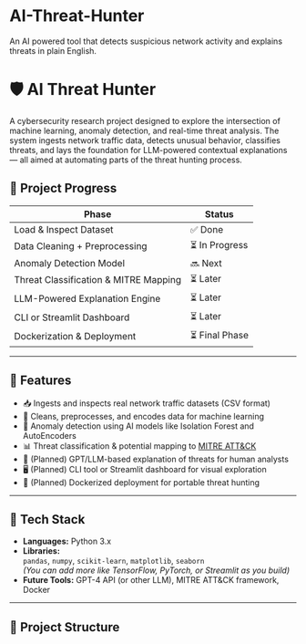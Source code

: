 # AI-Threat-Hunter
An AI powered tool that detects suspicious network activity and explains threats in plain English.

# 🛡️ AI Threat Hunter

A cybersecurity research project designed to explore the intersection of machine learning, anomaly detection, and real-time threat analysis. The system ingests network traffic data, detects unusual behavior, classifies threats, and lays the foundation for LLM-powered contextual explanations — all aimed at automating parts of the threat hunting process.

## 🚧 Project Progress

| Phase | Status |
|-------|--------|
| Load & Inspect Dataset | ✅ Done |
| Data Cleaning + Preprocessing | ⏳ In Progress |
| Anomaly Detection Model | 🔜 Next |
| Threat Classification & MITRE Mapping | ⏳ Later |
| LLM-Powered Explanation Engine | ⏳ Later |
| CLI or Streamlit Dashboard | ⏳ Later |
| Dockerization & Deployment | ⏳ Final Phase |

---

## 🔎 Features

- 📥 Ingests and inspects real network traffic datasets (CSV format)
- 🧹 Cleans, preprocesses, and encodes data for machine learning
- 🤖 Anomaly detection using AI models like Isolation Forest and AutoEncoders
- 📊 Threat classification & potential mapping to [MITRE ATT&CK](https://attack.mitre.org/)
- 🧠 (Planned) GPT/LLM-based explanation of threats for human analysts
- 🖥️ (Planned) CLI tool or Streamlit dashboard for visual exploration
- 🐳 (Planned) Dockerized deployment for portable threat hunting

---

## 🧰 Tech Stack

- **Languages:** Python 3.x
- **Libraries:**  
  `pandas`, `numpy`, `scikit-learn`, `matplotlib`, `seaborn`  
  *(You can add more like TensorFlow, PyTorch, or Streamlit as you build)*
- **Future Tools:** GPT-4 API (or other LLM), MITRE ATT&CK framework, Docker

---

## 📁 Project Structure

